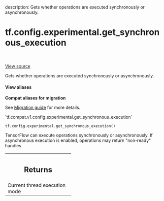 description: Gets whether operations are executed synchronously or asynchronously.

<div itemscope itemtype="http://developers.google.com/ReferenceObject">
<meta itemprop="name" content="tf.config.experimental.get_synchronous_execution" />
<meta itemprop="path" content="Stable" />
</div>

# tf.config.experimental.get_synchronous_execution

<!-- Insert buttons and diff -->

<table class="tfo-notebook-buttons tfo-api nocontent" align="left">

</table>

<a target="_blank" class="external" href="/code/stable/tensorflow/python/framework/config.py">View source</a>



Gets whether operations are executed synchronously or asynchronously.

<section class="expandable">
  <h4 class="showalways">View aliases</h4>
  <p>
<b>Compat aliases for migration</b>
<p>See
<a href="https://www.tensorflow.org/guide/migrate">Migration guide</a> for
more details.</p>
<p>`tf.compat.v1.config.experimental.get_synchronous_execution`</p>
</p>
</section>

<pre class="devsite-click-to-copy prettyprint lang-py tfo-signature-link">
<code>tf.config.experimental.get_synchronous_execution()
</code></pre>



<!-- Placeholder for "Used in" -->

TensorFlow can execute operations synchronously or asynchronously. If
asynchronous execution is enabled, operations may return "non-ready" handles.

<!-- Tabular view -->
 <table class="responsive fixed orange">
<colgroup><col width="214px"><col></colgroup>
<tr><th colspan="2"><h2 class="add-link">Returns</h2></th></tr>
<tr class="alt">
<td colspan="2">
Current thread execution mode
</td>
</tr>

</table>


